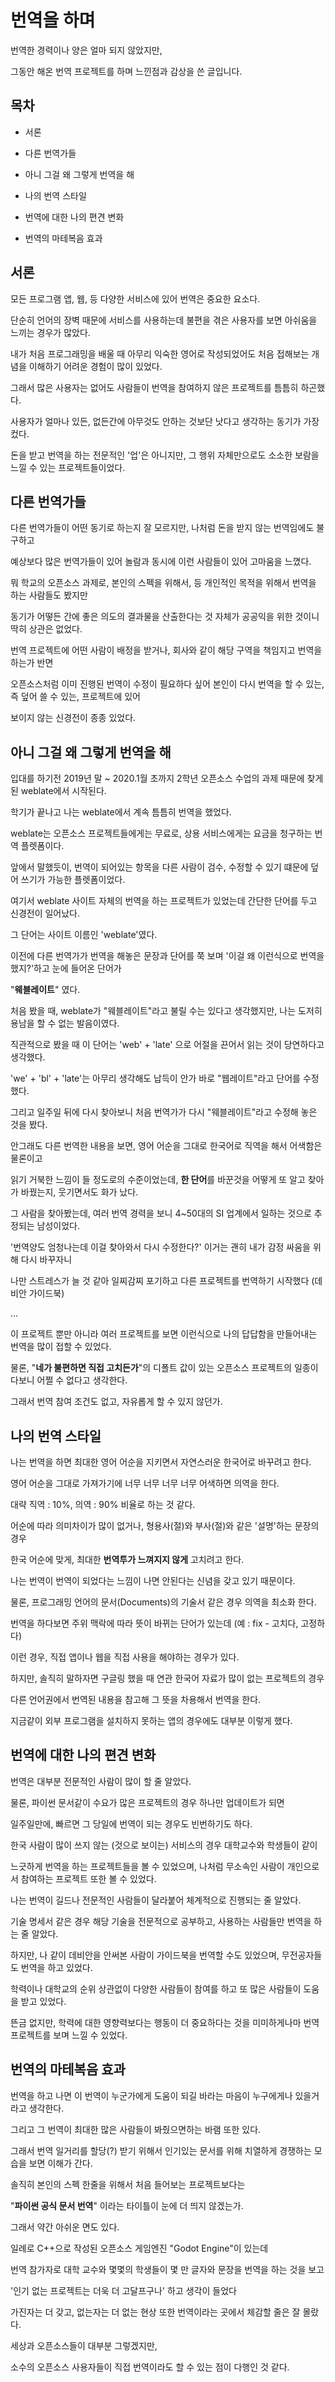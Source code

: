 # 번역을 하며

번역한 경력이나 양은 얼마 되지 않았지만,

그동안 해온 번역 프로젝트를 하며 느낀점과 감상을 쓴 글입니다.

## 목차

* 서론

* 다른 번역가들

* 아니 그걸 왜 그렇게 번역을 해

* 나의 번역 스타일

* 번역에 대한 나의 편견 변화

* 번역의 마테복음 효과

## 서론

모든 프로그램 앱, 웹, 등 다양한 서비스에 있어 번역은 중요한 요소다.

단순히 언어의 장벽 때문에 서비스를 사용하는데 불편을 겪은 사용자를 보면 아쉬움을 느끼는 경우가 많았다.

내가 처음 프로그래밍을 배울 때 아무리 익숙한 영어로 작성되었어도 처음 접해보는 개념을 이해하기 어려운 경험이 많이 있었다.

그래서 많은 사용자는 없어도 사람들이 번역을 참여하지 않은 프로젝트를 틈틈히 하곤했다.

사용자가 얼마나 있든, 없든간에 아무것도 안하는 것보단 낫다고 생각하는 동기가 가장컸다.

돈을 받고 번역을 하는 전문적인 '업'은 아니지만, 그 행위 자체만으로도 소소한 보람을 느낄 수 있는 프로젝트들이었다.

## 다른 번역가들

다른 번역가들이 어떤 동기로 하는지 잘 모르지만, 나처럼 돈을 받지 않는 번역임에도 불구하고

예상보다 많은 번역가들이 있어 놀람과 동시에 이런 사람들이 있어 고마움을 느꼈다.

뭐 학교의 오픈소스 과제로, 본인의 스펙을 위해서, 등 개인적인 목적을 위해서 번역을 하는 사람들도 봤지만

동기가 어떻든 간에 좋은 의도의 결과물을 산출한다는 것 자체가 공공익을 위한 것이니 딱히 상관은 없었다.

번역 프로젝트에 어떤 사람이 배정을 받거나, 회사와 같이 해당 구역을 책임지고 번역을 하는가 반면

오픈소스처럼 이미 진행된 번역이 수정이 필요하다 싶어 본인이 다시 번역을 할 수 있는, 즉 덮어 쓸 수 있는, 프로젝트에 있어

보이지 않는 신경전이 종종 있었다.

## 아니 그걸 왜 그렇게 번역을 해

입대를 하기전 2019년 말 ~ 2020.1월 초까지 2학년 오픈소스 수업의 과제 때문에 찾게된 weblate에서 시작된다.

학기가 끝나고 나는 weblate에서 계속 틈틈히 번역을 했었다.

weblate는 오픈소스 프로젝트들에게는 무료로, 상용 서비스에게는 요금을 청구하는 번역 플렛폼이다.

앞에서 말했듯이, 번역이 되어있는 항목을 다른 사람이 검수, 수정할 수 있기 떄문에 덮어 쓰기가 가능한 플렛폼이었다.

여기서 weblate 사이트 자체의 번역을 하는 프로젝트가 있었는데 간단한 단어를 두고 신경전이 일어났다.

그 단어는 사이트 이름인 'weblate'였다.

이전에 다른 번역가가 번역을 해놓은 문장과 단어를 쭉 보며 '이걸 왜 이런식으로 번역을 했지?'하고 눈에 들어온 단어가 

"**웨블레이트**" 였다.

처음 봤을 때, weblate가 "웨블레이트"라고 불릴 수는 있다고 생각했지만, 나는 도저히 용남을 할 수 없는 발음이였다.

직관적으로 봤을 때 이 단어는 'web' + 'late' 으로 어절을 끈어서 읽는 것이 당연하다고 생각했다.

'we' + 'bl' + 'late'는 아무리 생각해도 납득이 안가 바로 "웹레이트"라고 단어를 수정했다.

그리고 일주일 뒤에 다시 찾아보니 처음 번역가가 다시 "웨블레이트"라고 수정해 놓은 것을 봤다.

안그래도 다른 번역한 내용을 보면, 영어 어순을 그대로 한국어로 직역을 해서 어색함은 물론이고

읽기 거북한 느낌이 들 정도로의 수준이었는데, **한 단어**를 바꾼것을 어떻게 또 알고 찾아가 바꿨는지, 웃기면서도 화가 났다.

그 사람을 찾아봤는데, 여러 번역 경력을 보니 4~50대의 SI 업계에서 일하는 것으로 추정되는 남성이었다. 

'번역양도 엄청나는데 이걸 찾아와서 다시 수정한다?' 이거는 괜히 내가 감정 싸움을 위해 다시 바꾸자니

나만 스트레스가 늘 것 같아 일찌감찌 포기하고 다른 프로젝트를 번역하기 시작했다 (데비안 가이드북)

...

이 프로젝트 뿐만 아니라 여러 프로젝트를 보면 이런식으로 나의 답답함을 만들어내는 번역을 많이 접할 수 있었다.

물론, "**네가 불편하면 직접 고치든가**"의 디폴트 값이 있는 오픈소스 프로젝트의 일종이다보니 어쩔 수 없다고 생각한다.

그래서 번역 참여 조건도 없고, 자유롭게 할 수 있지 않던가.

## 나의 번역 스타일

나는 번역을 하면 최대한 영어 어순을 지키면서 자연스러운 한국어로 바꾸려고 한다.

영어 어순을 그대로 가져가기에 너무 너무 너무 너무 어색하면 의역을 한다.

대략 직역 : 10%, 의역 : 90% 비율로 하는 것 같다.

어순에 따라 의미차이가 많이 없거나, 형용사(절)와 부사(절)와 같은 '설명'하는 문장의 경우

한국 어순에 맞게, 최대한 **번역투가 느껴지지 않게** 고치려고 한다.

나는 번역이 번역이 되었다는 느낌이 나면 안된다는 신념을 갖고 있기 때문이다.

물론, 프로그래밍 언어의 문서(Documents)의 기술서 같은 경우 의역을 최소화 한다.

번역을 하다보면 주위 맥락에 따라 뜻이 바뀌는 단어가 있는데 (예 : fix - 고치다, 고정하다)

이런 경우, 직접 앱이나 웹을 직접 사용을 해야하는 경우가 있다.

하지만, 솔직히 말하자면 구글링 했을 때 연관 한국어 자료가 많이 없는 프로젝트의 경우 

다른 언어권에서 번역된 내용을 참고해 그 뜻을 차용해서 번역을 한다.

지금같이 외부 프로그램을 설치하지 못하는 앱의 경우에도 대부분 이렇게 했다.

## 번역에 대한 나의 편견 변화

번역은 대부분 전문적인 사람이 많이 할 줄 알았다.

물론, 파이썬 문서같이 수요가 많은 프로젝트의 경우 하나만 업데이트가 되면 

일주일만에, 빠르면 그 당일에 번역이 되는 경우도 빈번하기도 하다.

한국 사람이 많이 쓰지 않는 (것으로 보이는) 서비스의 경우 대학교수와 학생들이 같이

느긋하게 번역을 하는 프로젝트들을 볼 수 있었으며, 나처럼 무소속인 사람이 개인으로서 참여하는 프로젝트 또한 볼 수 있었다.

나는 번역이 길드나 전문적인 사람들이 달라붙어 체계적으로 진행되는 줄 알았다.

기술 명세서 같은 경우 해당 기술을 전문적으로 공부하고, 사용하는 사람들만 번역을 하는 줄 알았다.

하지만, 나 같이 데비안을 안써본 사람이 가이드북을 번역할 수도 있었으며, 무전공자들도 번역을 하고 있었다.

학력이나 대학교의 순위 상관없이 다양한 사람들이 참여를 하고 또 많은 사람들이 도움을 받고 있었다.

뜬금 없지만, 학력에 대한 영향력보다는 행동이 더 중요하다는 것을 미미하게나마 번역 프로젝트를 보며 느낄 수 있었다.

## 번역의 마테복음 효과

번역을 하고 나면 이 번역이 누군가에게 도움이 되길 바라는 마음이 누구에게나 있을거라고 생각한다.

그리고 그 번역이 최대한 많은 사람들이 봐줬으면하는 바램 또한 있다.

그래서 번역 일거리를 할당(?) 받기 위해서 인기있는 문서를 위해 치열하게 경쟁하는 모습을 보면 이해가 간다.

솔직히 본인의 스펙 한줄을 위해서 처음 들어보는 프로젝트보다는

"**파이썬 공식 문서 번역**" 이라는 타이틀이 눈에 더 띄지 않겠는가.

그래서 약간 아쉬운 면도 있다.

일례로 C++으로 작성된 오픈소스 게임엔진 "Godot Engine"이 있는데

번역 참가자로 대학 교수와 몇몇의 학생들이 몇 만 글자와 문장을 번역을 하는 것을 보고

'인기 없는 프로젝트는 더욱 더 고달프구나' 하고 생각이 들었다

가진자는 더 갖고, 없는자는 더 없는 현상 또한 번역이라는 곳에서 체감할 줄은 잘 몰랐다.

세상과 오픈소스들이 대부분 그렇겠지만,

소수의 오픈소스 사용자들이 직접 번역이라도 할 수 있는 점이 다행인 것 같다.